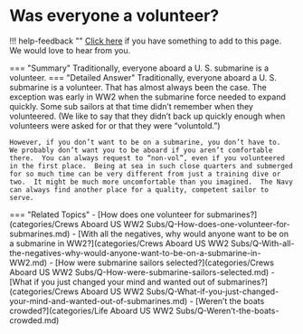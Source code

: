 # Was everyone a volunteer?

!!! help-feedback ""
    [Click here](https://replace.md) if you have something to add to this page. We would love to hear from you.

=== "Summary"
    Traditionally, everyone aboard a U. S. submarine is a volunteer.
=== "Detailed Answer"
    Traditionally, everyone aboard a U. S. submarine is a volunteer.  That has almost always been the case.  The exception was early in WW2 when the submarine force needed to expand quickly.  Some sub sailors at that time didn’t remember when they volunteered.  (We like to say that they didn’t back up quickly enough when volunteers were asked for or that they were “voluntold.”)

    However, if you don’t want to be on a submarine, you don’t have to.  We probably don’t want you to be aboard if you aren’t comfortable there.  You can always request to “non-vol”, even if you volunteered in the first place.  Being at sea in such close quarters and submerged for so much time can be very different from just a training dive or two.  It might be much more uncomfortable than you imagined.  The Navy can always find another place for a quality, competent sailor to serve.
=== "Related Topics"
    - [How does one volunteer for submarines?](categories/Crews Aboard US WW2 Subs/Q-How-does-one-volunteer-for-submarines.md)
    - [With all the negatives, why would anyone want to be on a submarine in WW2?](categories/Crews Aboard US WW2 Subs/Q-With-all-the-negatives-why-would-anyone-want-to-be-on-a-submarine-in-WW2.md)
    - [How were submarine sailors selected?](categories/Crews Aboard US WW2 Subs/Q-How-were-submarine-sailors-selected.md)
    - [What if you just changed your mind and wanted out of submarines?](categories/Crews Aboard US WW2 Subs/Q-What-if-you-just-changed-your-mind-and-wanted-out-of-submarines.md)
    - [Weren’t the boats crowded?](categories/Life Aboard US WW2 Subs/Q-Weren’t-the-boats-crowded.md)
